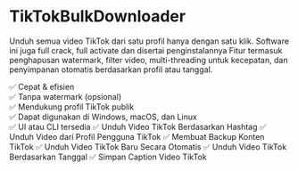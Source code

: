 # TikTokBulkDownloader

Unduh semua video TikTok dari satu profil hanya dengan satu klik. Software ini juga full crack, full activate dan disertai penginstalannya 
Fitur termasuk penghapusan watermark, filter video, multi-threading untuk kecepatan, dan penyimpanan otomatis berdasarkan profil atau tanggal.

✅ Cepat & efisien  
✅ Tanpa watermark (opsional)  
✅ Mendukung profil TikTok publik  
✅ Dapat digunakan di Windows, macOS, dan Linux  
✅ UI atau CLI tersedia
✅ Unduh Video TikTok Berdasarkan Hashtag
✅ Unduh Video dari Profil Pengguna TikTok
✅ Membuat Backup Konten TikTok
✅ Unduh Video TikTok Baru Secara Otomatis
✅ Unduh Video TikTok Berdasarkan Tanggal
✅ Simpan Caption Video TikTok
